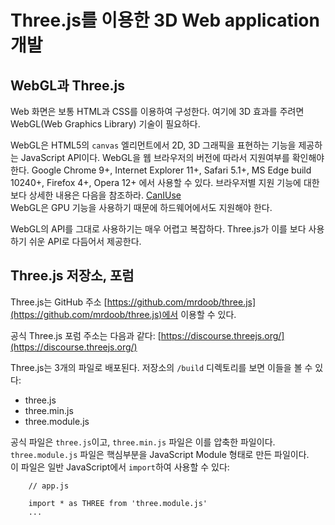 # Three.js를 이용한 3D Web application 개발

## WebGL과 Three.js

Web 화면은 보통 HTML과 CSS를 이용하여 구성한다. 
여기에 3D 효과를 주려면 WebGL(Web Graphics Library) 기술이 필요하다.

WebGL은 HTML5의 `canvas` 엘리먼트에서 2D, 3D 그래픽을 표현하는 기능을 제공하는 JavaScript API이다.
WebGL을 웹 브라우저의 버전에 따라서 지원여부를 확인해야 한다.
Google Chrome 9+, Internet Explorer 11+, Safari 5.1+, MS Edge build 10240+, Firefox 4+, Opera 12+ 에서 사용할 수 있다.
브라우저별 지원 기능에 대한 보다 상세한 내용은 다음을 참조하라. [CanIUse](https://caniuse.com/#feat=webgl)  
WebGL은 GPU 기능을 사용하기 때문에 하드웨어에서도 지원해야 한다.

WebGL의 API를 그대로 사용하기는 매우 어렵고 복잡하다.
Three.js가 이를 보다 사용하기 쉬운 API로 다듬어서 제공한다.

## Three.js 저장소, 포럼

Three.js는 GitHub 주소 [https://github.com/mrdoob/three.js](https://github.com/mrdoob/three.js)에서 이용할 수 있다.

공식 Three.js 포럼 주소는 다음과 같다: [https://discourse.threejs.org/](https://discourse.threejs.org/)  

Three.js는 3개의 파일로 배포된다.
저장소의 `/build` 디렉토리를 보면 이들을 볼 수 있다:

* three.js
* three.min.js
* three.module.js

공식 파일은 `three.js`이고, `three.min.js` 파일은 이를 압축한 파일이다.  
`three.module.js` 파일은 핵심부분을 JavaScript Module 형태로 만든 파일이다.  
이 파일은 일반 JavaScript에서 `import`하여 사용할 수 있다:  

```
    // app.js

    import * as THREE from 'three.module.js'
    ...
```



